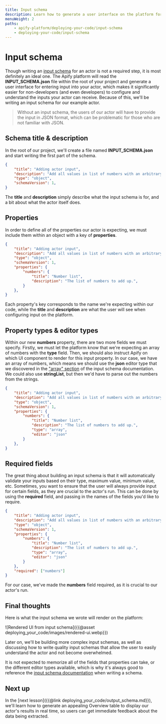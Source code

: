 ```yaml
---
title: Input schema
description: Learn how to generate a user interface on the platform for your actor's input with a single file - the INPUT_SCHEMA.json file.
menuWeight: 2
paths:
    - apify-platform/deploying-your-code/input-schema
    - deploying-your-code/input-schema
---
```


# [](#input-schema) Input schema

Though writing an [input schema](https://docs.apify.com/actors/development/input-schema) for an actor is not a required step, it is most definitely an ideal one. The Apify platform will read the **INPUT_SCHEMA.json** file within the root of your project and generate a user interface for entering input into your actor, which makes it significantly easier for non-developers (and even developers) to configure and understand the inputs your actor can receive. Because of this, we'll be writing an input schema for our example actor.

> Without an input schema, the users of our actor will have to provide the input in JSON format, which can be problematic for those who are not familiar with JSON.

## [](#title-and-description) Schema title & description

In the root of our project, we'll create a file named **INPUT_SCHEMA.json** and start writing the first part of the schema.

```JSON
{
    "title": "Adding actor input",
    "description": "Add all values in list of numbers with an arbitrary length.",
    "type": "object",
    "schemaVersion": 1,
}
```

The **title** and **description** simply describe what the input schema is for, and a bit about what the actor itself does.

## [](#properties) Properties

In order to define all of the properties our actor is expecting, we must include them within an object with a key of **properties**.

```JSON
{
    "title": "Adding actor input",
    "description": "Add all values in list of numbers with an arbitrary length.",
    "type": "object",
    "schemaVersion": 1,
    "properties": {
        "numbers": {
            "title": "Number list",
            "description": "The list of numbers to add up.",
        }
    },
}
```

Each property's key corresponds to the name we're expecting within our code, while the **title** and **description** are what the user will see when configuring input on the platform.

## [](#property-types) Property types & editor types

Within our new **numbers** property, there are two more fields we must specify. Firstly, we must let the platform know that we're expecting an array of numbers with the **type** field. Then, we should also instruct Apify on which UI component to render for this input property. In our case, we have an array of numbers, which means we should use the **json** editor type that we discovered in the ["array" section](https://docs.apify.com/actors/development/input-schema#array) of the input schema documentation. We could also use **stringList**, but then we'd have to parse out the numbers from the strings.

```JSON
{
    "title": "Adding actor input",
    "description": "Add all values in list of numbers with an arbitrary length.",
    "type": "object",
    "schemaVersion": 1,
    "properties": {
        "numbers": {
            "title": "Number list",
            "description": "The list of numbers to add up.",
            "type": "array",
            "editor": "json"
        }
    },
}
```

## [](#required-fields) Required fields

The great thing about building an input schema is that it will automatically validate your inputs based on their type, maximum value, minimum value, etc. Sometimes, you want to ensure that the user will always provide input for certain fields, as they are crucial to the actor's run. This can be done by using the **required** field, and passing in the names of the fields you'd like to require.

```JSON
{
    "title": "Adding actor input",
    "description": "Add all values in list of numbers with an arbitrary length.",
    "type": "object",
    "schemaVersion": 1,
    "properties": {
        "numbers": {
            "title": "Number list",
            "description": "The list of numbers to add up.",
            "type": "array",
            "editor": "json"
        }
    },
    "required": ["numbers"]
}
```

For our case, we've made the **numbers** field required, as it is crucial to our actor's run.

## [](#final-thoughts) Final thoughts

Here is what the input schema we wrote will render on the platform:

![Rendered UI from input schema]({{@asset deploying_your_code/images/rendered-ui.webp}})

Later on, we'll be building more complex input schemas, as well as discussing how to write quality input schemas that allow the user to easily understand the actor and not become overwhelmed.

It is not expected to memorize all of the fields that properties can take, or the different editor types available, which is why it's always good to reference the [input schema documentation](https://docs.apify.com/actors/development/input-schema) when writing a schema.

## [](#next) Next up

In the [next lesson]({{@link deploying_your_code/output_schema.md}}), we'll learn how to generate an appealing Overview table to display our actor's results in real time, so users can get immediate feedback about the data being extracted.
